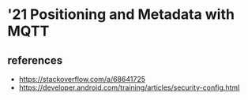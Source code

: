 '21 Positioning and Metadata with MQTT
===


## references
- https://stackoverflow.com/a/68641725
- https://developer.android.com/training/articles/security-config.html